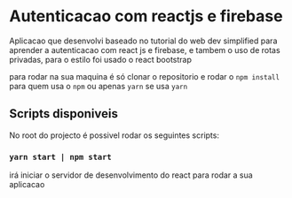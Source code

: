 # Autenticacao com reactjs e firebase

Aplicacao que desenvolvi baseado no tutorial do web dev simplified para aprender a autenticacao com react js e firebase, e tambem o uso de rotas privadas, para o estilo foi usado o react bootstrap

para rodar na sua maquina é só clonar o repositorio e rodar o `npm install` para quem usa o `npm` ou apenas `yarn` se usa `yarn`

## Scripts disponiveis

No root do projecto é possivel rodar os seguintes scripts:

### `yarn start | npm start`

irá iniciar o servidor de desenvolvimento do react para rodar a sua aplicacao
